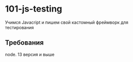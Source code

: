 # 101-js-testing

Учимся Javacript и пишем свой кастомный фреймворк для тестирования

## Требования
node. 13 версия и выше
